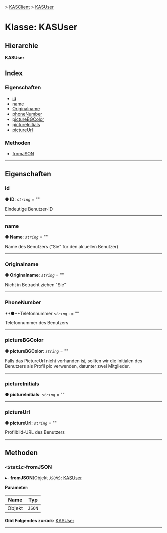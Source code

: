 [](../README.md) > [KASClient](../modules/kasclient.md) > [KASUser](../classes/kasclient.kasuser.md)

# <a name="class-kasuser"></a>Klasse: KASUser

## <a name="hierarchy"></a>Hierarchie

**KASUser**

## <a name="index"></a>Index 

### <a name="properties"></a>Eigenschaften

* [id](kasclient.kasuser.md#id)
* [name](kasclient.kasuser.md#name)
* [Originalname](kasclient.kasuser.md#originalname)
* [phoneNumber](kasclient.kasuser.md#phonenumber)
* [pictureBGColor](kasclient.kasuser.md#picturebgcolor)
* [pictureInitials](kasclient.kasuser.md#pictureinitials)
* [pictureUrl](kasclient.kasuser.md#pictureurl)
### <a name="methods"></a>Methoden

* [fromJSON](kasclient.kasuser.md#fromjson)

---

## <a name="properties"></a>Eigenschaften

<a id="id"></a>

###  <a name="id"></a>id

**● ID**: *`string`* = ""

Eindeutige Benutzer-ID

___
<a id="name"></a>

###  <a name="name"></a>name

**● Name**: *`string`* = ""

Name des Benutzers ("Sie" für den aktuellen Benutzer)

___
<a id="originalname"></a>

###  <a name="originalname"></a>Originalname

**● Originalname**: *`string`* = ""

Nicht in Betracht ziehen "Sie"

___
<a id="phonenumber"></a>

###  <a name="phonenumber"></a>PhoneNumber

**●**Telefonnummer *`string`* : = ""

Telefonnummer des Benutzers

___
<a id="picturebgcolor"></a>

###  <a name="picturebgcolor"></a>pictureBGColor

**● pictureBGColor**: *`string`* = ""

Falls das PictureUrl nicht vorhanden ist, sollten wir die Initialen des Benutzers als Profil pic verwenden, darunter zwei Mitglieder.

___
<a id="pictureinitials"></a>

###  <a name="pictureinitials"></a>pictureInitials

**● pictureInitials**: *`string`* = ""

___
<a id="pictureurl"></a>

###  <a name="pictureurl"></a>pictureUrl

**● pictureUrl**: *`string`* = ""

Profilbild-URL des Benutzers

___

## <a name="methods"></a>Methoden

<a id="fromjson"></a>

### <a name="static-fromjson"></a>`<Static>`fromJSON

▸- **fromJSON**(Objekt *`JSON`*:): [KASUser](kasclient.kasuser.md)

**Parameter:**

| Name | Typ |
| ------ | ------ |
| Objekt | `JSON` |

**Gibt Folgendes zurück:** [KASUser](kasclient.kasuser.md)

___

